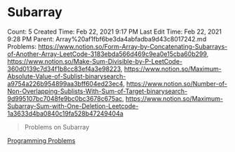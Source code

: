 # Subarray

Count: 5
Created Time: Feb 22, 2021 9:17 PM
Last Edit Time: Feb 22, 2021 9:28 PM
Parent: Array%20af1fbf6be3da4abfadba9d43c8017242.md
Problems: https://www.notion.so/Form-Array-by-Concatenating-Subarrays-of-Another-Array-LeetCode-3183ebda566d469c9ea0e15cba60b299, https://www.notion.so/Make-Sum-Divisible-by-P-LeetCode-360d0139c7d34f1b8cc83ef4a3e98223, https://www.notion.so/Maximum-Absolute-Value-of-Sublist-binarysearch-a9754a226b954899aa3bff604ed23ec4, https://www.notion.so/Number-of-Non-Overlapping-Sublists-With-Sum-of-Target-binarysearch-9d995107bc7048fe9bc0bc3678c675ac, https://www.notion.so/Maximum-Subarray-Sum-with-One-Deletion-Leetcode-1a3633d4ba0840c19fa528b47249404a

> Problems on Subarray

[Programming Problems](Subarray%20ef1d425ad64945bf849cd2e45d4ee4aa/Programming%20Problems%20a7080841d6fe4607afe404b4a668557b.csv)